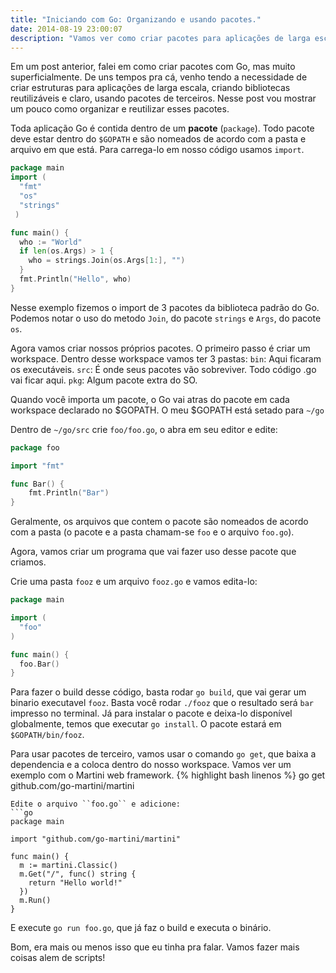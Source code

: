 ```yaml
---
title: "Iniciando com Go: Organizando e usando pacotes."
date: 2014-08-19 23:00:07
description: "Vamos ver como criar pacotes para aplicações de larga escala"
---
```


Em um post anterior, falei em como criar pacotes com Go, mas muito superficialmente. De uns tempos pra cá, venho tendo a necessidade de criar estruturas para aplicações de larga escala, criando bibliotecas reutilizáveis e claro, usando pacotes de terceiros. Nesse post vou mostrar um pouco como organizar e reutilizar esses pacotes.

Toda aplicação Go é contida dentro de um **pacote** (`package`). Todo pacote deve estar dentro do `$GOPATH` e são nomeados de acordo com a pasta e arquivo em que está. Para carrega-lo em nosso código usamos `import`.

```go
package main
import (
  "fmt"
  "os"
  "strings"
 )

func main() {
  who := "World"
  if len(os.Args) > 1 {
    who = strings.Join(os.Args[1:], "")
  }
  fmt.Println("Hello", who)
}
```

Nesse exemplo fizemos o import de 3 pacotes da biblioteca padrão do Go. Podemos notar o uso do metodo `Join`, do pacote `strings` e `Args`, do pacote `os`.

Agora vamos criar nossos próprios pacotes. O primeiro passo é criar um workspace. Dentro desse workspace vamos ter 3 pastas:
`bin`: Aqui ficaram os executáveis.
`src`: É onde seus pacotes vão sobreviver. Todo código .go vai ficar aqui.
`pkg`: Algum pacote extra do SO.

Quando você importa um pacote, o Go vai atras do pacote em cada workspace declarado no $GOPATH. O meu $GOPATH está setado para `~/go`

Dentro de `~/go/src` crie `foo/foo.go`, o abra em seu editor e edite:

```go
package foo

import "fmt"

func Bar() {
	fmt.Println("Bar")
}
```

Geralmente, os arquivos que contem o pacote são nomeados de acordo com a pasta (o pacote e a pasta chamam-se `foo` e o arquivo `foo.go`).

Agora, vamos criar um programa que vai fazer uso desse pacote que criamos.

Crie uma pasta `fooz` e um arquivo `fooz.go` e vamos edita-lo:

```go
package main

import (
  "foo"
)

func main() {
  foo.Bar()
}
```

Para fazer o build desse código, basta rodar `go build`, que vai gerar um binario executavel `fooz`. Basta você rodar `./fooz` que o resultado será
`bar` impresso no terminal. Já para instalar o pacote e deixa-lo disponível globalmente, temos que executar `go install`. O pacote estará em `$GOPATH/bin/fooz`.

Para usar pacotes de terceiro, vamos usar o comando `go get`, que baixa a dependencia e a coloca dentro do nosso workspace. Vamos ver um exemplo com o Martini web framework.
{% highlight bash linenos %}
go get github.com/go-martini/martini

````
Edite o arquivo ``foo.go`` e adicione:
```go
package main

import "github.com/go-martini/martini"

func main() {
  m := martini.Classic()
  m.Get("/", func() string {
    return "Hello world!"
  })
  m.Run()
}
````

E execute `go run foo.go`, que já faz o build e executa o binário.

Bom, era mais ou menos isso que eu tinha pra falar. Vamos fazer mais coisas alem de scripts!
